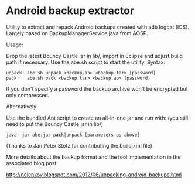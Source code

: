Android backup extractor
========================

Utility to extract and repack Android backups created with adb logcat (ICS). 
Largely based on BackupManagerService.java from AOSP. 

Usage: 

Drop the latest Bouncy Castle jar in lib/, import in Eclipse and adjust 
build path if necessary. Use the abe.sh script to start the utility. 
Syntax: 

	unpack:	abe.sh unpack <backup.ab> <backup.tar> [password]
	pack:	abe.sh pack <backup.tar> <backup.ab> [password]

If you don't specify a password the backup archive won't be encrypted but 
only compressed. 

Alternatively: 

Use the bundled Ant script to create an all-in-one jar and run with: 
(you still need to put the Bouncy Castle jar in lib/)

```java -jar abe.jar pack|unpack [parameters as above]```

(Thanks to Jan Peter Stotz for contributing the build.xml file)

More details about the backup format and the tool implementation in the 
associated blog post: 

http://nelenkov.blogspot.com/2012/06/unpacking-android-backups.html

